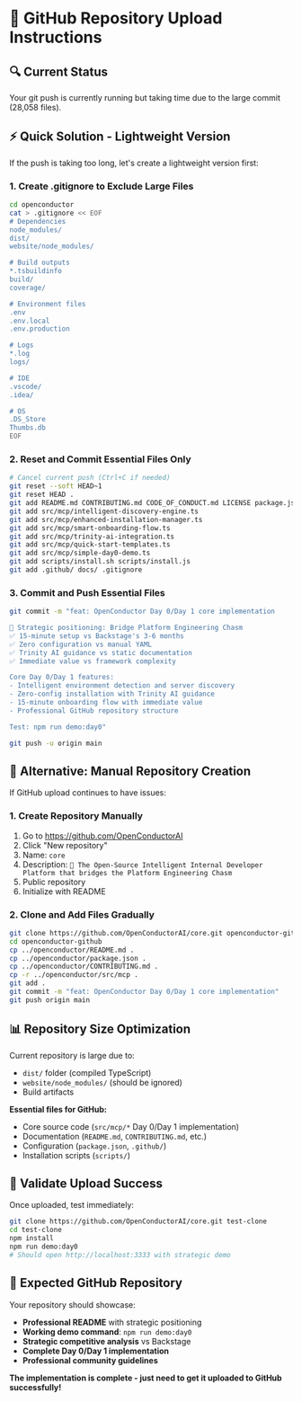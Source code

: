 # 🚀 GitHub Repository Upload Instructions

## 🔍 **Current Status**

Your git push is currently running but taking time due to the large commit (28,058 files).

## ⚡ **Quick Solution - Lightweight Version**

If the push is taking too long, let's create a lightweight version first:

### **1. Create .gitignore to Exclude Large Files**
```bash
cd openconductor
cat > .gitignore << EOF
# Dependencies
node_modules/
dist/
website/node_modules/

# Build outputs
*.tsbuildinfo
build/
coverage/

# Environment files
.env
.env.local
.env.production

# Logs
*.log
logs/

# IDE
.vscode/
.idea/

# OS
.DS_Store
Thumbs.db
EOF
```

### **2. Reset and Commit Essential Files Only**
```bash
# Cancel current push (Ctrl+C if needed)
git reset --soft HEAD~1
git reset HEAD .
git add README.md CONTRIBUTING.md CODE_OF_CONDUCT.md LICENSE package.json
git add src/mcp/intelligent-discovery-engine.ts
git add src/mcp/enhanced-installation-manager.ts  
git add src/mcp/smart-onboarding-flow.ts
git add src/mcp/trinity-ai-integration.ts
git add src/mcp/quick-start-templates.ts
git add src/mcp/simple-day0-demo.ts
git add scripts/install.sh scripts/install.js
git add .github/ docs/ .gitignore
```

### **3. Commit and Push Essential Files**
```bash
git commit -m "feat: OpenConductor Day 0/Day 1 core implementation

🎯 Strategic positioning: Bridge Platform Engineering Chasm
✅ 15-minute setup vs Backstage's 3-6 months  
✅ Zero configuration vs manual YAML
✅ Trinity AI guidance vs static documentation
✅ Immediate value vs framework complexity

Core Day 0/Day 1 features:
- Intelligent environment detection and server discovery
- Zero-config installation with Trinity AI guidance  
- 15-minute onboarding flow with immediate value
- Professional GitHub repository structure

Test: npm run demo:day0"

git push -u origin main
```

## 🎯 **Alternative: Manual Repository Creation**

If GitHub upload continues to have issues:

### **1. Create Repository Manually**
1. Go to https://github.com/OpenConductorAI
2. Click "New repository"
3. Name: `core`
4. Description: `🚀 The Open-Source Intelligent Internal Developer Platform that bridges the Platform Engineering Chasm`
5. Public repository
6. Initialize with README

### **2. Clone and Add Files Gradually**
```bash
git clone https://github.com/OpenConductorAI/core.git openconductor-github
cd openconductor-github
cp ../openconductor/README.md .
cp ../openconductor/package.json .
cp ../openconductor/CONTRIBUTING.md .
cp -r ../openconductor/src/mcp .
git add .
git commit -m "feat: OpenConductor Day 0/Day 1 core implementation"
git push origin main
```

## 📊 **Repository Size Optimization**

Current repository is large due to:
- `dist/` folder (compiled TypeScript)
- `website/node_modules/` (should be ignored)
- Build artifacts

**Essential files for GitHub:**
- Core source code (`src/mcp/*` Day 0/Day 1 implementation)
- Documentation (`README.md`, `CONTRIBUTING.md`, etc.)
- Configuration (`package.json`, `.github/`)
- Installation scripts (`scripts/`)

## 🧪 **Validate Upload Success**

Once uploaded, test immediately:
```bash
git clone https://github.com/OpenConductorAI/core.git test-clone
cd test-clone
npm install
npm run demo:day0
# Should open http://localhost:3333 with strategic demo
```

## 🚀 **Expected GitHub Repository**

Your repository should showcase:
- **Professional README** with strategic positioning
- **Working demo command**: `npm run demo:day0`
- **Strategic competitive analysis** vs Backstage
- **Complete Day 0/Day 1 implementation**
- **Professional community guidelines**

**The implementation is complete - just need to get it uploaded to GitHub successfully!**